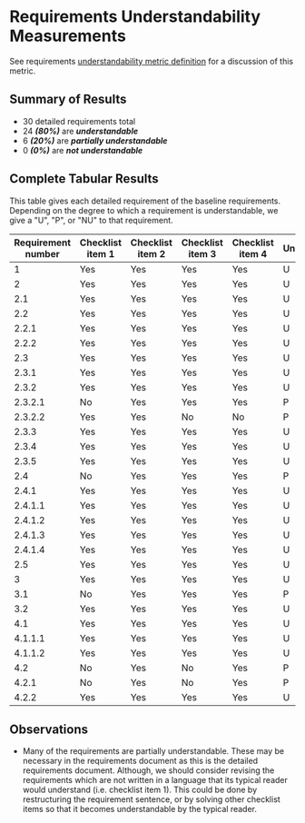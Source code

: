 # Requirements Understandability Measurements

See requirements [understandability metric definition](../metric-definitions/requirements-understandability-metric.md) for a discussion of this metric.

## Summary of Results

* 30 detailed requirements total
* 24 ***(80%)*** are ***understandable***
* 6 ***(20%)*** are ***partially understandable***
* 0 ***(0%)*** are ***not understandable***

## Complete Tabular Results

This table gives each detailed requirement of the baseline requirements. Depending on the degree to which a requirement is understandable, we give a "U", "P", or "NU" to that requirement.

Requirement number | Checklist item 1 | Checklist item 2 | Checklist item 3 | Checklist item 4 | Understandable?
--- | --- | --- | --- | --- | ---
1 | Yes | Yes | Yes | Yes | U
2 | Yes | Yes | Yes | Yes | U
2.1 | Yes | Yes | Yes | Yes | U
2.2 | Yes | Yes | Yes | Yes | U
2.2.1 | Yes | Yes | Yes | Yes | U
2.2.2 | Yes | Yes | Yes | Yes | U
2.3 | Yes | Yes | Yes | Yes | U
2.3.1 | Yes | Yes | Yes | Yes | U
2.3.2 | Yes | Yes | Yes | Yes | U
2.3.2.1 | No | Yes | Yes | Yes | P
2.3.2.2 | Yes | Yes | No | No | P
2.3.3 | Yes | Yes | Yes | Yes | U
2.3.4 | Yes | Yes | Yes | Yes | U
2.3.5 | Yes | Yes | Yes | Yes | U
2.4 | No | Yes | Yes | Yes | P
2.4.1 | Yes | Yes | Yes | Yes | U
2.4.1.1 | Yes | Yes | Yes | Yes | U
2.4.1.2 | Yes | Yes | Yes | Yes | U
2.4.1.3 | Yes | Yes | Yes | Yes | U
2.4.1.4 | Yes | Yes | Yes | Yes | U
2.5 | Yes | Yes | Yes | Yes | U
3 | Yes | Yes | Yes | Yes | U
3.1 | No | Yes | Yes | Yes | P
3.2 | Yes | Yes | Yes | Yes | U
4.1 | Yes | Yes | Yes | Yes | U
4.1.1.1 | Yes | Yes | Yes | Yes | U
4.1.1.2 | Yes | Yes | Yes | Yes | U
4.2 | No | Yes | No | Yes | P
4.2.1 | No | Yes | No | Yes | P
4.2.2 | Yes | Yes | Yes | Yes | U


## Observations

* Many of the requirements are partially understandable. These may be necessary in the requirements document as this is the detailed requirements document. Although, we should consider revising the requirements which are not written in a language that its typical reader would understand (i.e. checklist item 1). This could be done by restructuring the requirement sentence, or by solving other checklist items so that it becomes understandable by the typical reader.
